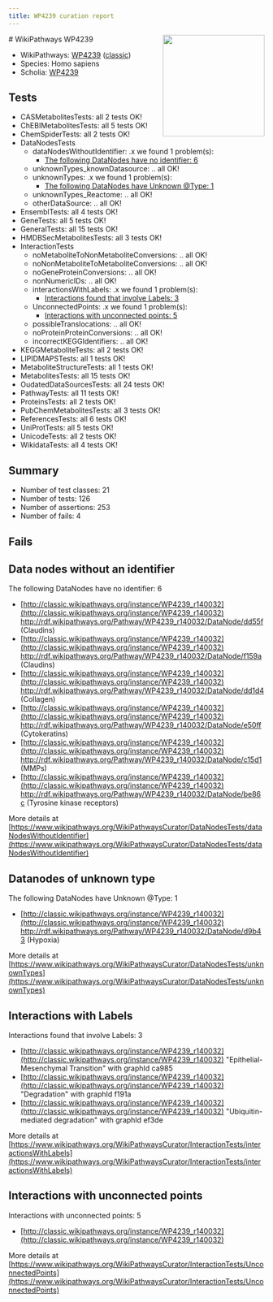 ```yaml
---
title: WP4239 curation report
---
```


<img style="float: right; width: 200px" src="https://upload.wikimedia.org/wikipedia/commons/thumb/8/83/Wplogo_with_text_500.png/640px-Wplogo_with_text_500.png" />
# WikiPathways WP4239

* WikiPathways: [WP4239](https://wikipathways.org/pathways/WP4239) ([classic](https://classic.wikipathways.org/instance/WP4239))
* Species: Homo sapiens
* Scholia: [WP4239](https://scholia.toolforge.org/wikipathways/WP4239)
## Tests
* CASMetabolitesTests: all 2 tests OK!
* ChEBIMetabolitesTests: all 5 tests OK!
* ChemSpiderTests: all 2 tests OK!
* DataNodesTests
    * dataNodesWithoutIdentifier: .x we found 1 problem(s):
        * [The following DataNodes have no identifier: 6](#d2d32fa5)
    * unknownTypes_knownDatasource: .. all OK!
    * unknownTypes: .x we found 1 problem(s):
        * [The following DataNodes have Unknown @Type: 1](#839973df)
    * unknownTypes_Reactome: .. all OK!
    * otherDataSource: .. all OK!
* EnsemblTests: all 4 tests OK!
* GeneTests: all 5 tests OK!
* GeneralTests: all 15 tests OK!
* HMDBSecMetabolitesTests: all 3 tests OK!
* InteractionTests
    * noMetaboliteToNonMetaboliteConversions: .. all OK!
    * noNonMetaboliteToMetaboliteConversions: .. all OK!
    * noGeneProteinConversions: .. all OK!
    * nonNumericIDs: .. all OK!
    * interactionsWithLabels: .x we found 1 problem(s):
        * [Interactions found that involve Labels: 3](#630d267a)
    * UnconnectedPoints: .x we found 1 problem(s):
        * [Interactions with unconnected points: 5](#35a61add)
    * possibleTranslocations: .. all OK!
    * noProteinProteinConversions: .. all OK!
    * incorrectKEGGIdentifiers: .. all OK!
* KEGGMetaboliteTests: all 2 tests OK!
* LIPIDMAPSTests: all 1 tests OK!
* MetaboliteStructureTests: all 1 tests OK!
* MetabolitesTests: all 15 tests OK!
* OudatedDataSourcesTests: all 24 tests OK!
* PathwayTests: all 11 tests OK!
* ProteinsTests: all 2 tests OK!
* PubChemMetabolitesTests: all 3 tests OK!
* ReferencesTests: all 6 tests OK!
* UniProtTests: all 5 tests OK!
* UnicodeTests: all 2 tests OK!
* WikidataTests: all 4 tests OK!


## Summary

* Number of test classes: 21
* Number of tests: 126
* Number of assertions: 253
* Number of fails: 4

## Fails

<a name="d2d32fa5" />

## Data nodes without an identifier

The following DataNodes have no identifier: 6

* [http://classic.wikipathways.org/instance/WP4239_r140032](http://classic.wikipathways.org/instance/WP4239_r140032) http://rdf.wikipathways.org/Pathway/WP4239_r140032/DataNode/dd55f (Claudins)
* [http://classic.wikipathways.org/instance/WP4239_r140032](http://classic.wikipathways.org/instance/WP4239_r140032) http://rdf.wikipathways.org/Pathway/WP4239_r140032/DataNode/f159a (Claudins)
* [http://classic.wikipathways.org/instance/WP4239_r140032](http://classic.wikipathways.org/instance/WP4239_r140032) http://rdf.wikipathways.org/Pathway/WP4239_r140032/DataNode/dd1d4 (Collagen)
* [http://classic.wikipathways.org/instance/WP4239_r140032](http://classic.wikipathways.org/instance/WP4239_r140032) http://rdf.wikipathways.org/Pathway/WP4239_r140032/DataNode/e50ff (Cytokeratins)
* [http://classic.wikipathways.org/instance/WP4239_r140032](http://classic.wikipathways.org/instance/WP4239_r140032) http://rdf.wikipathways.org/Pathway/WP4239_r140032/DataNode/c15d1 (MMPs)
* [http://classic.wikipathways.org/instance/WP4239_r140032](http://classic.wikipathways.org/instance/WP4239_r140032) http://rdf.wikipathways.org/Pathway/WP4239_r140032/DataNode/be86c (Tyrosine kinase 
receptors)


More details at [https://www.wikipathways.org/WikiPathwaysCurator/DataNodesTests/dataNodesWithoutIdentifier](https://www.wikipathways.org/WikiPathwaysCurator/DataNodesTests/dataNodesWithoutIdentifier)

<a name="839973df" />

## Datanodes of unknown type

The following DataNodes have Unknown @Type: 1

* [http://classic.wikipathways.org/instance/WP4239_r140032](http://classic.wikipathways.org/instance/WP4239_r140032) http://rdf.wikipathways.org/Pathway/WP4239_r140032/DataNode/d9b43 (Hypoxia)


More details at [https://www.wikipathways.org/WikiPathwaysCurator/DataNodesTests/unknownTypes](https://www.wikipathways.org/WikiPathwaysCurator/DataNodesTests/unknownTypes)

<a name="630d267a" />

## Interactions with Labels

Interactions found that involve Labels: 3

* [http://classic.wikipathways.org/instance/WP4239_r140032](http://classic.wikipathways.org/instance/WP4239_r140032) "Epithelial-Mesenchymal Transition" with graphId ca985
* [http://classic.wikipathways.org/instance/WP4239_r140032](http://classic.wikipathways.org/instance/WP4239_r140032) "Degradation" with graphId f191a
* [http://classic.wikipathways.org/instance/WP4239_r140032](http://classic.wikipathways.org/instance/WP4239_r140032) "Ubiquitin-mediated
degradation" with graphId ef3de


More details at [https://www.wikipathways.org/WikiPathwaysCurator/InteractionTests/interactionsWithLabels](https://www.wikipathways.org/WikiPathwaysCurator/InteractionTests/interactionsWithLabels)

<a name="35a61add" />

## Interactions with unconnected points

Interactions with unconnected points: 5

* [http://classic.wikipathways.org/instance/WP4239_r140032](http://classic.wikipathways.org/instance/WP4239_r140032)


More details at [https://www.wikipathways.org/WikiPathwaysCurator/InteractionTests/UnconnectedPoints](https://www.wikipathways.org/WikiPathwaysCurator/InteractionTests/UnconnectedPoints)

